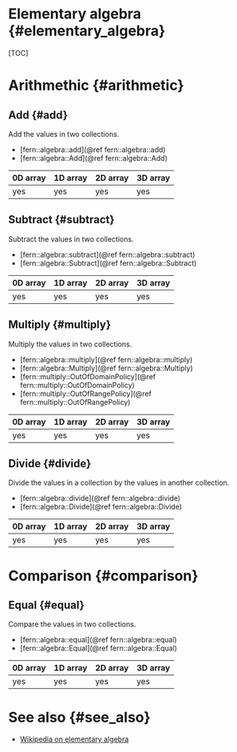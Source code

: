 Elementary algebra {#elementary_algebra}
==================

[TOC]


Arithmethic {#arithmetic}
===========

Add {#add}
---
Add the values in two collections.

- [fern::algebra::add](@ref fern::algebra::add)
- [fern::algebra::Add](@ref fern::algebra::Add)

0D array | 1D array | 2D array | 3D array
-------- | -------- | -------- | --------
yes      | yes      | yes      | yes


Subtract {#subtract}
--------
Subtract the values in two collections.

- [fern::algebra::subtract](@ref fern::algebra::subtract)
- [fern::algebra::Subtract](@ref fern::algebra::Subtract)

0D array | 1D array | 2D array | 3D array
-------- | -------- | -------- | --------
yes      | yes      | yes      | yes


Multiply {#multiply}
--------
Multiply the values in two collections.

- [fern::algebra::multiply](@ref fern::algebra::multiply)
- [fern::algebra::Multiply](@ref fern::algebra::Multiply)
- [fern::multiply::OutOfDomainPolicy](@ref fern::multiply::OutOfDomainPolicy)
- [fern::multiply::OutOfRangePolicy](@ref fern::multiply::OutOfRangePolicy)

0D array | 1D array | 2D array | 3D array
-------- | -------- | -------- | --------
yes      | yes      | yes      | yes


Divide {#divide}
------
Divide the values in a collection by the values in another collection.

- [fern::algebra::divide](@ref fern::algebra::divide)
- [fern::algebra::Divide](@ref fern::algebra::Divide)

0D array | 1D array | 2D array | 3D array
-------- | -------- | -------- | --------
yes      | yes      | yes      | yes


Comparison {#comparison}
==========

Equal {#equal}
-----
Compare the values in two collections.

- [fern::algebra::equal](@ref fern::algebra::equal)
- [fern::algebra::Equal](@ref fern::algebra::Equal)

0D array | 1D array | 2D array | 3D array
-------- | -------- | -------- | --------
yes      | yes      | yes      | yes


See also {#see_also}
========
- [Wikipedia on elementary algebra](https://en.wikipedia.org/wiki/Elementary_algebra)
